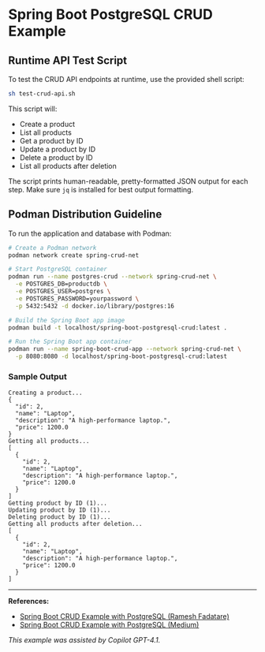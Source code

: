 # Spring Boot PostgreSQL CRUD Example


## Runtime API Test Script

To test the CRUD API endpoints at runtime, use the provided shell script:

```sh
sh test-crud-api.sh
```


This script will:
- Create a product
- List all products
- Get a product by ID
- Update a product by ID
- Delete a product by ID
- List all products after deletion

The script prints human-readable, pretty-formatted JSON output for each step. Make sure `jq` is installed for best output formatting.

## Podman Distribution Guideline

To run the application and database with Podman:

```sh
# Create a Podman network
podman network create spring-crud-net

# Start PostgreSQL container
podman run --name postgres-crud --network spring-crud-net \
  -e POSTGRES_DB=productdb \
  -e POSTGRES_USER=postgres \
  -e POSTGRES_PASSWORD=yourpassword \
  -p 5432:5432 -d docker.io/library/postgres:16

# Build the Spring Boot app image
podman build -t localhost/spring-boot-postgresql-crud:latest .

# Run the Spring Boot app container
podman run --name spring-boot-crud-app --network spring-crud-net \
  -p 8080:8080 -d localhost/spring-boot-postgresql-crud:latest
```

### Sample Output

```
Creating a product...
{
  "id": 2,
  "name": "Laptop",
  "description": "A high-performance laptop.",
  "price": 1200.0
}
Getting all products...
[
  {
    "id": 2,
    "name": "Laptop",
    "description": "A high-performance laptop.",
    "price": 1200.0
  }
]
Getting product by ID (1)...
Updating product by ID (1)...
Deleting product by ID (1)...
Getting all products after deletion...
[
  {
    "id": 2,
    "name": "Laptop",
    "description": "A high-performance laptop.",
    "price": 1200.0
  }
]
```

---

**References:**

- [Spring Boot CRUD Example with PostgreSQL (Ramesh Fadatare)](https://www.rameshfadatare.com/spring-boot-tutorial/spring-boot-crud-example-with-postgresql/)
- [Spring Boot CRUD Example with PostgreSQL (Medium)](https://rameshfadatare.medium.com/spring-boot-crud-example-with-postgresql-926c87f0129a)

*This example was assisted by Copilot GPT-4.1.*
